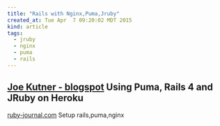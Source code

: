 ```yaml
---
title: "Rails with Nginx,Puma,Jruby"
created_at: Tue Apr  7 09:20:02 MDT 2015
kind: article
tags:
  - jruby
  - nginx
  - puma
  - rails
---
```


## [Joe Kutner - blogspot](http://deployingjruby.blogspot.com/2014/12/using-puma-with-rails-4-on-heroku.html) Using Puma, Rails 4 and JRuby on Heroku 

[ruby-journal.com](http://ruby-journal.com/how-to-setup-rails-app-with-puma-and-nginx/) Setup rails,puma,nginx

